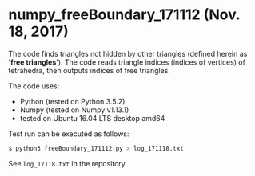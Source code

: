 # numpy_freeBoundary_171112 (Nov. 18, 2017)

The code finds triangles not hidden by other triangles (defined herein as '**free triangles**'). 
The code reads triangle indices (indices of vertices) of tetrahedra, then outputs indices of free triangles.

The code uses:

- Python (tested on Python 3.5.2)
- Numpy (tested on Numpy v1.13.1)
- tested on Ubuntu 16.04 LTS desktop amd64

Test run can be executed as follows:

```bash
$ python3 freeBoundary_171112.py > log_171118.txt
``` 

See `log_17118.txt` in the repository.

